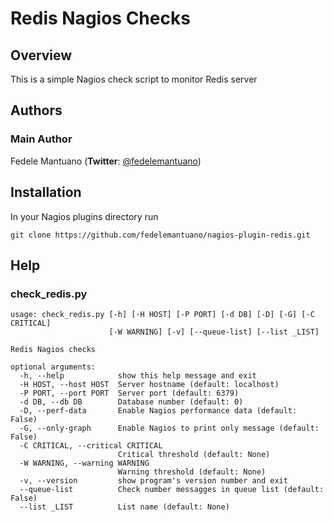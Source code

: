 # Redis Nagios Checks

## Overview

This is a simple Nagios check script to monitor Redis server

## Authors

### Main Author
 Fedele Mantuano (**Twitter**: [@fedelemantuano](https://twitter.com/fedelemantuano))


## Installation

In your Nagios plugins directory run

<pre><code>git clone https://github.com/fedelemantuano/nagios-plugin-redis.git</code></pre>


## Help

### check_redis.py

```
usage: check_redis.py [-h] [-H HOST] [-P PORT] [-d DB] [-D] [-G] [-C CRITICAL]
                      [-W WARNING] [-v] [--queue-list] [--list _LIST]

Redis Nagios checks

optional arguments:
  -h, --help            show this help message and exit
  -H HOST, --host HOST  Server hostname (default: localhost)
  -P PORT, --port PORT  Server port (default: 6379)
  -d DB, --db DB        Database number (default: 0)
  -D, --perf-data       Enable Nagios performance data (default: False)
  -G, --only-graph      Enable Nagios to print only message (default: False)
  -C CRITICAL, --critical CRITICAL
                        Critical threshold (default: None)
  -W WARNING, --warning WARNING
                        Warning threshold (default: None)
  -v, --version         show program's version number and exit
  --queue-list          Check number messagges in queue list (default: False)
  --list _LIST          List name (default: None)

```
